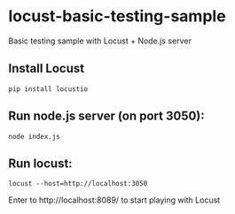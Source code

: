 # locust-basic-testing-sample

Basic testing sample with Locust + Node.js server

## Install Locust
	pip install locustio

## Run node.js server (on port 3050): 
	node index.js

## Run locust: 
	locust --host=http://localhost:3050

Enter to http://localhost:8089/ to start playing with Locust